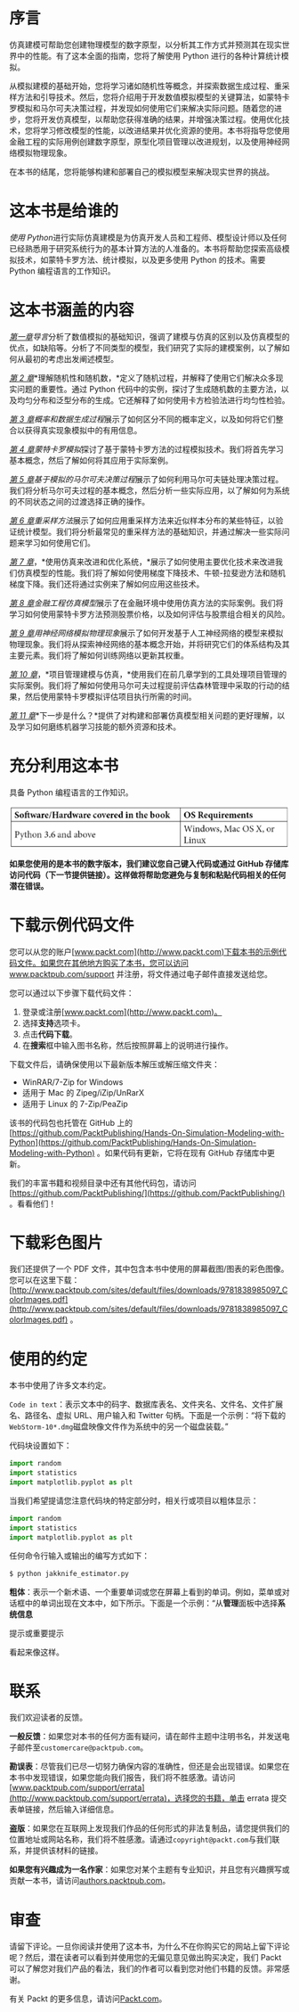 # 序言

仿真建模可帮助您创建物理模型的数字原型，以分析其工作方式并预测其在现实世界中的性能。有了这本全面的指南，您将了解使用 Python 进行的各种计算统计模拟。

从模拟建模的基础开始，您将学习诸如随机性等概念，并探索数据生成过程、重采样方法和引导技术。然后，您将介绍用于开发数值模拟模型的关键算法，如蒙特卡罗模拟和马尔可夫决策过程，并发现如何使用它们来解决实际问题。随着您的进步，您将开发仿真模型，以帮助您获得准确的结果，并增强决策过程。使用优化技术，您将学习修改模型的性能，以改进结果并优化资源的使用。本书将指导您使用金融工程的实际用例创建数字原型，原型化项目管理以改进规划，以及使用神经网络模拟物理现象。

在本书的结尾，您将能够构建和部署自己的模拟模型来解决现实世界的挑战。

# 这本书是给谁的

*使用 Python*进行实际仿真建模是为仿真开发人员和工程师、模型设计师以及任何已经熟悉用于研究系统行为的基本计算方法的人准备的。本书将帮助您探索高级模拟技术，如蒙特卡罗方法、统计模拟，以及更多使用 Python 的技术。需要 Python 编程语言的工作知识。

# 这本书涵盖的内容

[*第一章*](01.html#_idTextAnchor016)*导言*分析了数值模拟的基础知识，强调了建模与仿真的区别以及仿真模型的优点，如缺陷等。分析了不同类型的模型，我们研究了实际的建模案例，以了解如何从最初的考虑出发阐述模型。

[*第 2 章*](02.html#_idTextAnchor040)*理解随机性和随机数，*定义了随机过程，并解释了使用它们解决众多现实问题的重要性。通过 Python 代码中的实例，探讨了生成随机数的主要方法，以及均匀分布和泛型分布的生成。它还解释了如何使用卡方检验法进行均匀性检验。

[*第 3 章*](03.html#_idTextAnchor076)*概率和数据生成过程*展示了如何区分不同的概率定义，以及如何将它们整合以获得真实现象模拟中的有用信息。

[*第 4 章*](04.html#_idTextAnchor095)*蒙特卡罗模拟*探讨了基于蒙特卡罗方法的过程模拟技术。我们将首先学习基本概念，然后了解如何将其应用于实际案例。

[*第 5 章*](05.html#_idTextAnchor118)*基于模拟的马尔可夫决策过程*展示了如何利用马尔可夫链处理决策过程。我们将分析马尔可夫过程的基本概念，然后分析一些实际应用，以了解如何为系统的不同状态之间的过渡选择正确的操作。

[*第 6 章*](06.html#_idTextAnchor139)*重采样方法*展示了如何应用重采样方法来近似样本分布的某些特征，以验证统计模型。我们将分析最常见的重采样方法的基础知识，并通过解决一些实际问题来学习如何使用它们。

[*第 7 章*](07.html#_idTextAnchor166)，*使用仿真来改进和优化系统，*展示了如何使用主要优化技术来改进我们仿真模型的性能。我们将了解如何使用梯度下降技术、牛顿-拉斐逊方法和随机梯度下降。我们还将通过实例来了解如何应用这些技术。

[*第 8 章*](08.html#_idTextAnchor188)*金融工程仿真模型*展示了在金融环境中使用仿真方法的实际案例。我们将学习如何使用蒙特卡罗方法预测股票价格，以及如何评估与股票组合相关的风险。

[*第 9 章*](09.html#_idTextAnchor207)*用神经网络模拟物理现象*展示了如何开发基于人工神经网络的模型来模拟物理现象。我们将从探索神经网络的基本概念开始，并将研究它们的体系结构及其主要元素。我们将了解如何训练网络以更新其权重。

[*第 10 章*](10.html#_idTextAnchor228)，*项目管理建模与仿真，*使用我们在前几章学到的工具处理项目管理的实际案例。我们将了解如何使用马尔可夫过程提前评估森林管理中采取的行动的结果，然后使用蒙特卡罗模拟评估项目执行所需的时间。

[*第 11 章*](11.html#_idTextAnchor246)*下一步是什么？*提供了对构建和部署仿真模型相关问题的更好理解，以及学习如何磨练机器学习技能的额外资源和技术。

# 充分利用这本书

具备 Python 编程语言的工作知识。

![](img/preface_table.jpg)

**如果您使用的是本书的数字版本，我们建议您自己键入代码或通过 GitHub 存储库访问代码（下一节提供链接）。这样做将帮助您避免与复制和粘贴代码相关的任何潜在错误。**

# 下载示例代码文件

您可以从您的账户[www.packt.com](http://www.packt.com)下载本书的示例代码文件。如果您在其他地方购买了本书，您可以访问 www.packtpub.com/support 并注册，将文件通过电子邮件直接发送给您。

您可以通过以下步骤下载代码文件：

1.  登录或注册[www.packt.com](http://www.packt.com)。
2.  选择**支持**选项卡。
3.  点击**代码下载**。
4.  在**搜索**框中输入图书名称，然后按照屏幕上的说明进行操作。

下载文件后，请确保使用以下最新版本解压或解压缩文件夹：

*   WinRAR/7-Zip for Windows
*   适用于 Mac 的 Zipeg/iZip/UnRarX
*   适用于 Linux 的 7-Zip/PeaZip

该书的代码包也托管在 GitHub 上的[https://github.com/PacktPublishing/Hands-On-Simulation-Modeling-with-Python](https://github.com/PacktPublishing/Hands-On-Simulation-Modeling-with-Python) 。如果代码有更新，它将在现有 GitHub 存储库中更新。

我们的丰富书籍和视频目录中还有其他代码包，请访问[https://github.com/PacktPublishing/](https://github.com/PacktPublishing/) 。看看他们！

# 下载彩色图片

我们还提供了一个 PDF 文件，其中包含本书中使用的屏幕截图/图表的彩色图像。您可以在这里下载：[http://www.packtpub.com/sites/default/files/downloads/9781838985097_ColorImages.pdf](http://www.packtpub.com/sites/default/files/downloads/9781838985097_ColorImages.pdf) 。

# 使用的约定

本书中使用了许多文本约定。

`Code in text`：表示文本中的码字、数据库表名、文件夹名、文件名、文件扩展名、路径名、虚拟 URL、用户输入和 Twitter 句柄。下面是一个示例：“将下载的`WebStorm-10*.dmg`磁盘映像文件作为系统中的另一个磁盘装载。”

代码块设置如下：

```py
import random
import statistics 
import matplotlib.pyplot as plt
```

当我们希望提请您注意代码块的特定部分时，相关行或项目以粗体显示：

```py
import random
import statistics 
import matplotlib.pyplot as plt
```

任何命令行输入或输出的编写方式如下：

```py
$ python jakknife_estimator.py
```

**粗体**：表示一个新术语、一个重要单词或您在屏幕上看到的单词。例如，菜单或对话框中的单词出现在文本中，如下所示。下面是一个示例：“从**管理**面板中选择**系统信息**

提示或重要提示

看起来像这样。

# 联系

我们欢迎读者的反馈。

**一般反馈**：如果您对本书的任何方面有疑问，请在邮件主题中注明书名，并发送电子邮件至`customercare@packtpub.com`。

**勘误表**：尽管我们已尽一切努力确保内容的准确性，但还是会出现错误。如果您在本书中发现错误，如果您能向我们报告，我们将不胜感激。请访问[www.packtpub.com/support/errata](http://www.packtpub.com/support/errata)，选择您的书籍，单击 errata 提交表单链接，然后输入详细信息。

**盗版**：如果您在互联网上发现我们作品的任何形式的非法复制品，请您提供我们的位置地址或网站名称，我们将不胜感激。请通过`copyright@packt.com`与我们联系，并提供该材料的链接。

**如果您有兴趣成为一名作家**：如果您对某个主题有专业知识，并且您有兴趣撰写或贡献一本书，请访问[authors.packtpub.com](http://authors.packtpub.com)。

# 审查

请留下评论。一旦你阅读并使用了这本书，为什么不在你购买它的网站上留下评论呢？然后，潜在读者可以看到并使用您的无偏见意见做出购买决定，我们 Packt 可以了解您对我们产品的看法，我们的作者可以看到您对他们书籍的反馈。非常感谢。

有关 Packt 的更多信息，请访问[Packt.com](http://packt.com)。
